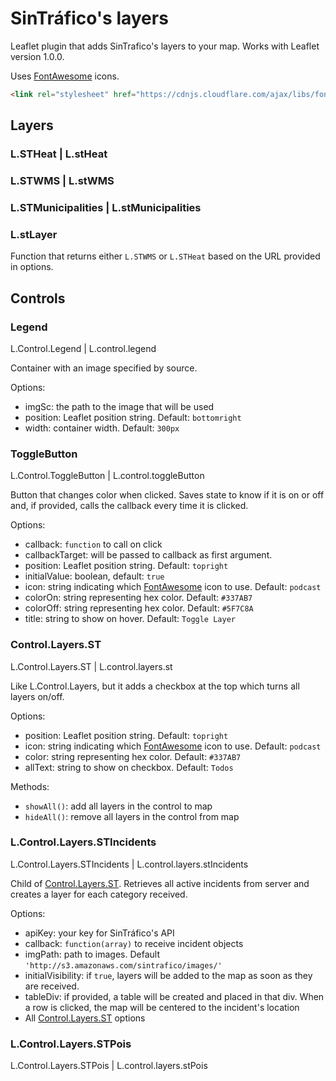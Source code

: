 # SinTráfico's layers

Leaflet plugin that adds SinTrafico's layers to your map.
Works with Leaflet version 1.0.0. 

Uses [FontAwesome](http://fontawesome.io/) icons.
```html
<link rel="stylesheet" href="https://cdnjs.cloudflare.com/ajax/libs/font-awesome/4.7.0/css/font-awesome.min.css">
``` 

## Layers
### L.STHeat | L.stHeat
### L.STWMS | L.stWMS
### L.STMunicipalities | L.stMunicipalities
### L.stLayer
   Function that returns either `L.STWMS` or `L.STHeat` 
   based on the URL provided in options. 

## Controls
### Legend
L.Control.Legend | L.control.legend

Container with an image specified by source.

Options:
* imgSc: the path to the image that will be used
* position: Leaflet position string. Default: `bottomright`
* width: container width. Default: `300px`

### ToggleButton
L.Control.ToggleButton | L.control.toggleButton

Button that changes color when clicked. Saves state to
know if it is on or off and, if provided, calls the
callback every time it is clicked.

Options:
* callback: `function` to call on click
* callbackTarget: will be passed to callback as first
    argument.
* position: Leaflet position string. Default: `topright`
* initialValue: boolean, default: `true`
* icon: string indicating which [FontAwesome](http://fontawesome.io/)
    icon to use. Default: `podcast`
* colorOn: string representing hex color. Default: `#337AB7`
* colorOff: string representing hex color. Default: `#5F7C8A`
* title: string to show on hover. Default: `Toggle Layer`

### Control.Layers.ST
L.Control.Layers.ST | L.control.layers.st

Like L.Control.Layers, but it adds a checkbox at the top
which turns all layers on/off. 

Options:
* position: Leaflet position string. Default: `topright`
* icon: string indicating which [FontAwesome](http://fontawesome.io/)
    icon to use. Default: `podcast`
* color: string representing hex color. Default: `#337AB7`
* allText: string to show on checkbox. 
    Default: `Todos`

Methods:
* `showAll()`: add all layers in the control to map
* `hideAll()`: remove all layers in the control from map

### L.Control.Layers.STIncidents
L.Control.Layers.STIncidents | L.control.layers.stIncidents

Child of [Control.Layers.ST](#Control.Layers.ST). 
Retrieves all active incidents from server and creates
a layer for each category received.

Options:
* apiKey: your key for SinTráfico's API 
* callback: `function(array)` to receive incident objects
* imgPath: path to images. Default 
    `'http://s3.amazonaws.com/sintrafico/images/'`
* initialVisibility: if `true`, layers will be added
    to the map as soon as they are received.
* tableDiv: if provided, a table will be created and
    placed in that div. When a row is clicked, the map
    will be centered to the incident's location
* All [Control.Layers.ST](#Control.Layers.ST) options

### L.Control.Layers.STPois
L.Control.Layers.STPois | L.control.layers.stPois
